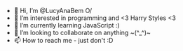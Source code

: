 - 👋 Hi, I’m @LucyAnaBem O/
- 👀 I’m interested in programming and <3 Harry Styles <3
- 🌱 I’m currently learning JavaScript :)
- 💞️ I’m looking to collaborate on anything ~(^_^)~
- 📫 How to reach me - just don't :D 

<!---
LucyAnaBem/LucyAnaBem is a ✨ special ✨ repository because its `README.md` (this file) appears on your GitHub profile.
You can click the Preview link to take a look at your changes.
--->
